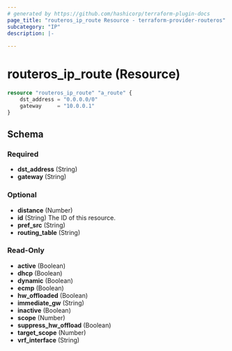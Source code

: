 ```yaml
---
# generated by https://github.com/hashicorp/terraform-plugin-docs
page_title: "routeros_ip_route Resource - terraform-provider-routeros"
subcategory: "IP"
description: |-
  
---
```


# routeros_ip_route (Resource)

```terraform
resource "routeros_ip_route" "a_route" {
    dst_address = "0.0.0.0/0"
    gateway     = "10.0.0.1"
}
```



<!-- schema generated by tfplugindocs -->
## Schema

### Required

- **dst_address** (String)
- **gateway** (String)

### Optional

- **distance** (Number)
- **id** (String) The ID of this resource.
- **pref_src** (String)
- **routing_table** (String)

### Read-Only

- **active** (Boolean)
- **dhcp** (Boolean)
- **dynamic** (Boolean)
- **ecmp** (Boolean)
- **hw_offloaded** (Boolean)
- **immediate_gw** (String)
- **inactive** (Boolean)
- **scope** (Number)
- **suppress_hw_offload** (Boolean)
- **target_scope** (Number)
- **vrf_interface** (String)


